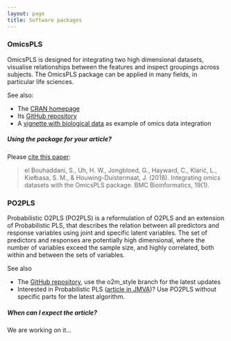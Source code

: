 ```yaml
---
layout: page
title: Software packages
---
```


### OmicsPLS
OmicsPLS is designed for integrating two high dimensional datasets, visualise relationships between the features and inspect groupings across subjects. The OmicsPLS package can be applied in many fields, in particular life sciences.

See also:
- The [CRAN homepage](https://cran.r-project.org/package=OmicsPLS)
- Its [GitHub repository](https://github.com/selbouhaddani/OmicsPLS)
- A [vignette with biological data](https://github.com/selbouhaddani/OmicsPLS/blob/master/OmicsPLS_vignette_realdata.pdf) as example of omics data integration

##### Using the package for your article?
Please [cite this paper](https://doi.org/10.1186/s12859-018-2371-3): 

> el Bouhaddani, S., Uh, H. W., Jongbloed, G., Hayward, C., Klarić, L., Kiełbasa, S. M., & Houwing-Duistermaat, J. (2018). Integrating omics datasets with the OmicsPLS package. BMC Bioinformatics, 19(1). 

### PO2PLS
Probabilistic O2PLS (PO2PLS) is a reformulation of O2PLS and an extension of Probabilistic PLS, that describes the relation between all predictors and response variables using joint and specific latent variables. The set of predictors and responses are potentially high dimensional, where the number of variables exceed the sample size, and highly correlated, both within and between the sets of variables.

See also
- The [GitHub repository](https://github.com/selbouhaddani/PO2PLS/tree/o2m_style), use the o2m_style branch for the latest updates
- Interested in Probabilistic PLS ([article in JMVA](https://doi.org/10.1016/j.jmva.2018.05.009))? Use PO2PLS without specific parts for the latest algorithm.

##### When can I expect the article?
We are working on it...
